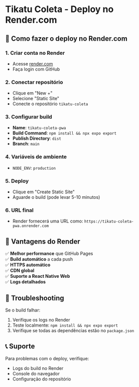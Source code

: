 # Tikatu Coleta - Deploy no Render.com

## 🚀 Como fazer o deploy no Render.com

### 1. **Criar conta no Render**
- Acesse [render.com](https://render.com)
- Faça login com GitHub

### 2. **Conectar repositório**
- Clique em "New +"
- Selecione "Static Site"
- Conecte o repositório `tikatu-coleta`

### 3. **Configurar build**
- **Name**: `tikatu-coleta-pwa`
- **Build Command**: `npm install && npx expo export`
- **Publish Directory**: `dist`
- **Branch**: `main`

### 4. **Variáveis de ambiente**
- `NODE_ENV`: `production`

### 5. **Deploy**
- Clique em "Create Static Site"
- Aguarde o build (pode levar 5-10 minutos)

### 6. **URL final**
- Render fornecerá uma URL como: `https://tikatu-coleta-pwa.onrender.com`

## 📱 Vantagens do Render

✅ **Melhor performance** que GitHub Pages  
✅ **Build automático** a cada push  
✅ **HTTPS automático**  
✅ **CDN global**  
✅ **Suporte a React Native Web**  
✅ **Logs detalhados**  

## 🔧 Troubleshooting

Se o build falhar:
1. Verifique os logs no Render
2. Teste localmente: `npm install && npx expo export`
3. Verifique se todas as dependências estão no `package.json`

## 📞 Suporte

Para problemas com o deploy, verifique:
- Logs do build no Render
- Console do navegador
- Configuração do repositório
